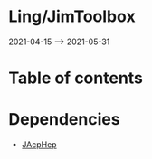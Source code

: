 Ling/JimToolbox
================
2021-04-15 --> 2021-05-31




Table of contents
===========



Dependencies
============
- [JAcpHep](https://github.com/lingtalfi/JAcpHep)


